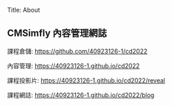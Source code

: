 Title: About

## CMSimfly 內容管理網誌

課程倉儲: <a href="https://github.com/40923126-1/cd2022">https://github.com/40923126-1/cd2022 </a>

內容管理: <a href="https://40923126-1.github.io/cd2022/">https://40923126-1.github.io/cd2022 </a>

課程投影片: <a href="https://40923126-1.github.io/cd2022/reveal">https://40923126-1.github.io/cd2022/reveal </a>

課程網誌: <a href="https://40923126-1.github.io/cd2022/blog">https://40923126-1.github.io/cd2022/blog </a>








